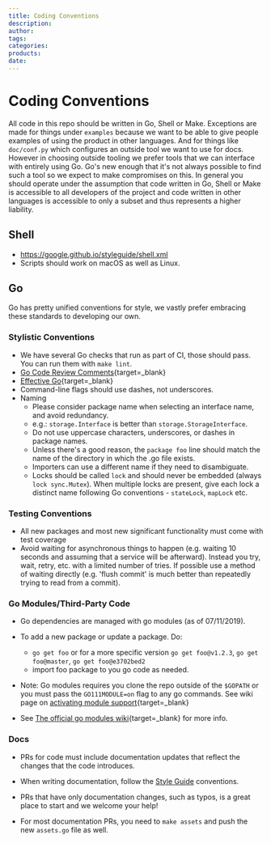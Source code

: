 ```yaml
---
title: Coding Conventions
description:
author:
tags:
categories:
products:
date:
---
```


# Coding Conventions

All code in this repo should be written in Go, Shell or Make.  Exceptions are
made for things under `examples` because we want to be able to give people
examples of using the product in other languages. And for things like
`doc/conf.py` which configures an outside tool we want to use for docs. However
in choosing outside tooling we prefer tools that we can interface with entirely
using Go. Go's new enough that it's not always possible to find such a tool so
we expect to make compromises on this. In general you should operate under the
assumption that code written in Go, Shell or Make is accessible to all
developers of the project and code written in other languages is accessible to
only a subset and thus represents a higher liability.

## Shell

- https://google.github.io/styleguide/shell.xml
- Scripts should work on macOS as well as Linux.

## Go

Go has pretty unified conventions for style, we vastly prefer embracing these
standards to developing our own.

### Stylistic Conventions

- We have several Go checks that run as part of CI, those should pass. You can
run them with `make lint`.
- [Go Code Review Comments](https://github.com/golang/go/wiki/CodeReviewComments){target=_blank}
- [Effective Go](https://go.dev/doc/effective_go){target=_blank}
- Command-line flags should use dashes, not underscores.
- Naming
  - Please consider package name when selecting an interface name, and avoid redundancy.
  - e.g.: `storage.Interface` is better than `storage.StorageInterface`.
  - Do not use uppercase characters, underscores, or dashes in package names.
  - Unless there's a good reason, the `package foo` line should match the name
of the directory in which the .go file exists.
  - Importers can use a different name if they need to disambiguate.
  - Locks should be called `lock` and should never be embedded (always `lock
sync.Mutex`). When multiple locks are present, give each lock a distinct name
following Go conventions - `stateLock`, `mapLock` etc.

### Testing Conventions

- All new packages and most new significant functionality must come with test coverage
- Avoid waiting for asynchronous things to happen (e.g. waiting 10 seconds and
assuming that a service will be afterward). Instead you try, wait, retry, etc.
with a limited number of tries. If possible use a method of waiting directly
(e.g. 'flush commit' is much better than repeatedly trying to read from a
commit).

### Go Modules/Third-Party Code

- Go dependencies are managed with go modules (as of 07/11/2019).
- To add a new package or update a package. Do:
  - `go get foo`
    or for a more specific version
    `go get foo@v1.2.3`, `go get foo@master`, `go get foo@e3702bed2`
  - import foo package to you go code as needed.
- Note: Go modules requires you clone the repo outside of the `$GOPATH` or you must pass the `GO111MODULE=on` flag to any go commands. See wiki page on [activating module support](https://github.com/golang/go/wiki/Modules#how-to-install-and-activate-module-support){target=_blank}

- See
[The official go modules wiki](https://github.com/golang/go/wiki/Modules){target=_blank}
for more info.

### Docs

- PRs for code must include documentation updates that reflect the changes
that the code introduces.

- When writing documentation, follow the [Style Guide](docs-style-guide.md)
conventions.

- PRs that have only documentation changes, such as typos, is a great place
to start and we welcome your help!

- For most documentation  PRs, you need to `make assets` and push the new
`assets.go` file as well.
